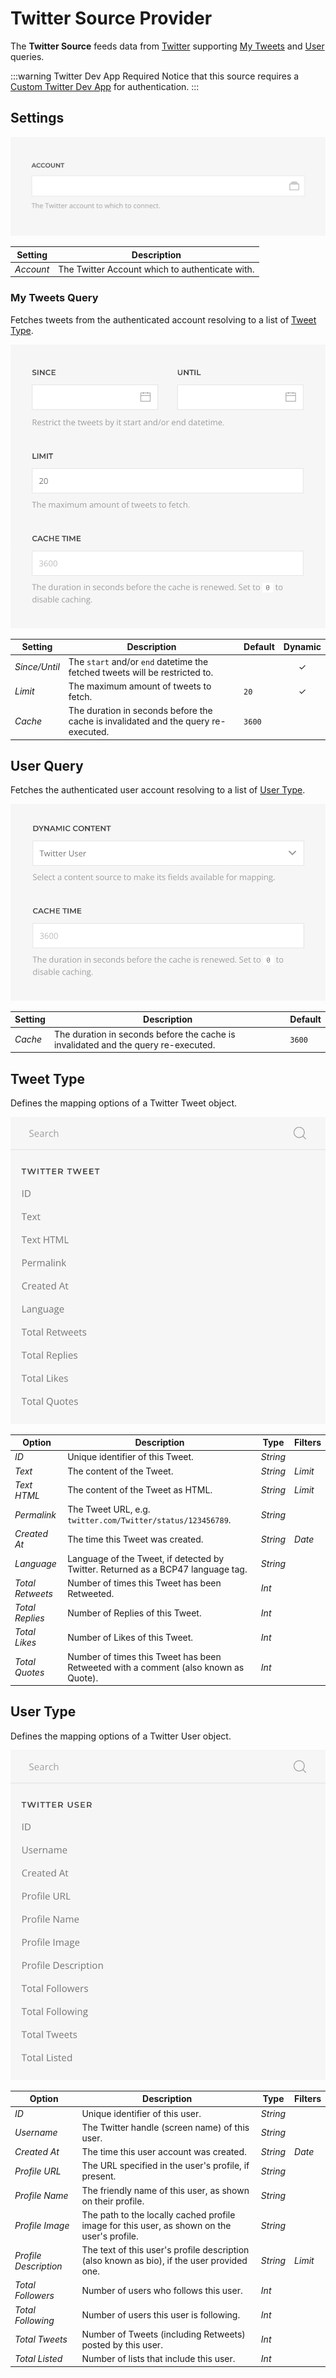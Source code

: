 # Twitter Source Provider

<div class="tm-resource-icon">
    <!--@include: @essentials-for-yootheme-pro/assets/brands/twitter.svg-->
</div>

The **Twitter Source** feeds data from [Twitter](https://www.twitter.com) supporting [My Tweets](#my-tweets-query) and [User](#user-query) queries.

:::warning Twitter Dev App Required
Notice that this source requires a [Custom Twitter Dev App](../../../auths/custom-twitter-dev-app) for authentication.
:::

## Settings

<!--@include: ./_partials/common-provider-settings.md-->

![Twitter Source Configuration](./assets/twitter-config.webp)

| Setting | Description |
| --- | --- |
| *Account* | The Twitter Account which to authenticate with. |

### My Tweets Query

Fetches tweets from the authenticated account resolving to a list of [Tweet Type](#tweet-type).

![Twitter Tweets Query](./assets/twitter-query-tweets.webp)

| Setting | Description | Default | Dynamic |
| --- | --- | --- | :---: |
| *Since/Until* | The `start` and/or `end` datetime the fetched tweets will be restricted to. | | &#x2713; |
| *Limit* | The maximum amount of tweets to fetch. | `20` | &#x2713; |
| *Cache* | The duration in seconds before the cache is invalidated and the query re-executed. | `3600` |

## User Query

Fetches the authenticated user account resolving to a list of [User Type](#user-type).

![Twitter User Query](./assets/twitter-query-user.webp)

| Setting | Description | Default |
| --- | --- | --- |
| *Cache* | The duration in seconds before the cache is invalidated and the query re-executed. | `3600` |

## Tweet Type

Defines the mapping options of a Twitter Tweet object.

![Twitter Tweet Mapping](./assets/twitter-type-tweet.webp)

| Option | Description | Type | Filters |
| --- | --- | --- | --- |
| *ID* | Unique identifier of this Tweet. | *String* |
| *Text* | The content of the Tweet. | *String* | *Limit* |
| *Text HTML* | The content of the Tweet as HTML. | *String* | *Limit* |
| *Permalink* | The Tweet URL, e.g. `twitter.com/Twitter/status/123456789`. | *String* |
| *Created At* | The time this Tweet was created. | *String* | *Date* |
| *Language* | Language of the Tweet, if detected by Twitter. Returned as a BCP47 language tag. | *String* |
| *Total Retweets* | Number of times this Tweet has been Retweeted. | *Int* |
| *Total Replies* | Number of Replies of this Tweet. | *Int* |
| *Total Likes* | Number of Likes of this Tweet. | *Int* |
| *Total Quotes* | Number of times this Tweet has been Retweeted with a comment (also known as Quote). | *Int* |

## User Type

Defines the mapping options of a Twitter User object.

![Twitter User Mapping](./assets/twitter-type-user.webp)

| Option | Description | Type | Filters |
| --- | --- | --- | --- |
| *ID* | Unique identifier of this user. | *String* |
| *Username* | The Twitter handle (screen name) of this user. | *String* |
| *Created At* | The time this user account was created. | *String* | *Date* |
| *Profile URL* | The URL specified in the user's profile, if present. | *String* |
| *Profile Name* | The friendly name of this user, as shown on their profile. | *String* |
| *Profile Image* | The path to the locally cached profile image for this user, as shown on the user's profile. | *String* |
| *Profile Description* | The text of this user's profile description (also known as bio), if the user provided one. | *String* | *Limit* |
| *Total Followers* | Number of users who follows this user. | *Int* |
| *Total Following* | Number of users this user is following. | *Int* |
| *Total Tweets* | Number of Tweets (including Retweets) posted by this user. | *Int* |
| *Total Listed* | Number of lists that include this user. | *Int* |
